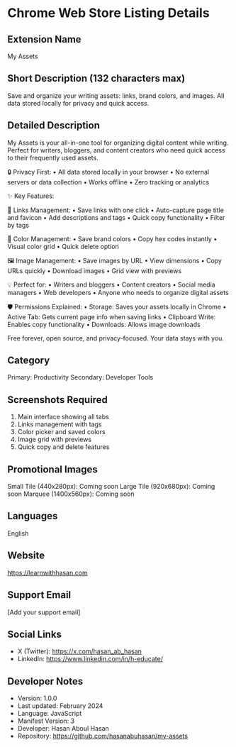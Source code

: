 # Chrome Web Store Listing Details

## Extension Name

My Assets

## Short Description (132 characters max)

Save and organize your writing assets: links, brand colors, and images. All data stored locally for privacy and quick access.

## Detailed Description

My Assets is your all-in-one tool for organizing digital content while writing. Perfect for writers, bloggers, and content creators who need quick access to their frequently used assets.

🔒 Privacy First:
• All data stored locally in your browser
• No external servers or data collection
• Works offline
• Zero tracking or analytics

✨ Key Features:

📝 Links Management:
• Save links with one click
• Auto-capture page title and favicon
• Add descriptions and tags
• Quick copy functionality
• Filter by tags

🎨 Color Management:
• Save brand colors
• Copy hex codes instantly
• Visual color grid
• Quick delete option

🖼️ Image Management:
• Save images by URL
• View dimensions
• Copy URLs quickly
• Download images
• Grid view with previews

💡 Perfect for:
• Writers and bloggers
• Content creators
• Social media managers
• Web developers
• Anyone who needs to organize digital assets

🛡️ Permissions Explained:
• Storage: Saves your assets locally in Chrome
• Active Tab: Gets current page info when saving links
• Clipboard Write: Enables copy functionality
• Downloads: Allows image downloads

Free forever, open source, and privacy-focused. Your data stays with you.

## Category

Primary: Productivity
Secondary: Developer Tools

## Screenshots Required

1. Main interface showing all tabs
2. Links management with tags
3. Color picker and saved colors
4. Image grid with previews
5. Quick copy and delete features

## Promotional Images

Small Tile (440x280px): Coming soon
Large Tile (920x680px): Coming soon
Marquee (1400x560px): Coming soon

## Languages

English

## Website

https://learnwithhasan.com

## Support Email

[Add your support email]

## Social Links

- X (Twitter): https://x.com/hasan_ab_hasan
- LinkedIn: https://www.linkedin.com/in/h-educate/

## Developer Notes

- Version: 1.0.0
- Last updated: February 2024
- Language: JavaScript
- Manifest Version: 3
- Developer: Hasan Aboul Hasan
- Repository: https://github.com/hasanabuhasan/my-assets
